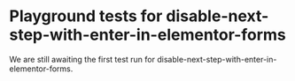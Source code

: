 # Playground tests for disable-next-step-with-enter-in-elementor-forms
We are still awaiting the first test run for disable-next-step-with-enter-in-elementor-forms.
